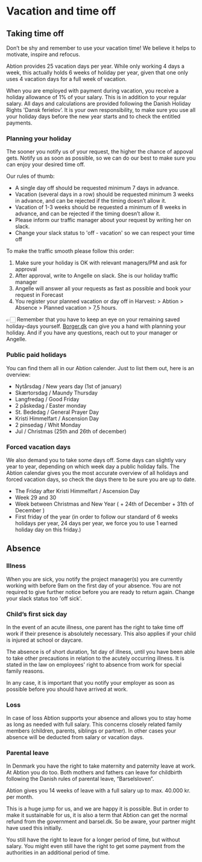 # Vacation and time off

## Taking time off
Don’t be shy and remember to use your vacation time! We believe it helps to motivate, inspire and refocus. 

Abtion provides 25 vacation days per year. While only working 4 days a week, this actually holds 6 weeks of holiday per year, given that one only uses 4 vacation days for a full week of vacation. 

When you are employed with payment during vacation, you receive a holiday allowance of 1% of your salary. This is in addition to your regular salary. 
All days and calculations are provided following the Danish Holiday Rights 'Dansk ferielov’. It is your own responsibility, to make sure you use all your holiday days before the new year starts and to check the entitled payments. 

### Planning your holiday
The sooner you notify us of your request, the higher the chance of appoval gets. Notify us as soon as possible, so we can do our best to make sure you can enjoy your desired time off.

Our rules of thumb:
- A single day off should be requested minimum 7 days in advance.
- Vacation (several days in a row) should be requested minimum 3 weeks in advance, and can be rejected if the timing doesn’t allow it.
- Vacation of 1-3 weeks should be requested a minimum of 8 weeks in advance, and can be rejected if the timing doesn’t allow it.
- Please inform our traffic manager about your request by writing her on slack.
- Change your slack status to 'off - vacation' so we can respect your time off

To make the traffic smooth please follow this order:

  1. Make sure your holiday is OK with relevant managers/PM and ask for approval
  2. After approval, write to Angelle on slack. She is our holiday traffic manager
  3. Angelle will answer all your requests as fast as possible and book your request in Forecast
  4. You register your planned vacation or day off in Harvest: > Abtion > Absence > Planned vacation > 7,5 hours.

👉🏻 Remember that you have to keep an eye on your remaining saved holiday-days yourself. [Borger.dk](https://privat.atp.dk/Ferieplanlaeggeren/borger) can give you a hand with planning your holiday. And if you have any questions, reach out to your manager or Angelle. 

### Public paid holidays
You can find them all in our Abtion calender. Just to list them out, here is an overview:

- Nytårsdag / New years day (1st of january)
- Skærtorsdag / Maundy Thursday
- Langfredag / Good Friday
- 2 påskedag / Easter monday
- St. Bededag / General Prayer Day
- Kristi Himmelfart / Ascension Day
- 2 pinsedag / Whit Monday
- Jul / Christmas (25th and 26th of december)
 
### Forced vacation days
We also demand you to take some days off. Some days can slightly vary year to year, depending on which week day a public holiday falls. The Abtion calendar gives you the most accurate overview of all holidays and forced vacation days, so check the days there to be sure you are up to date. 

- The Friday after Kristi Himmelfart / Ascension Day
- Week 29 and 30 
- Week between Christmas and New Year ( + 24th of December + 31th of December )
- First friday of the year (in order to follow our standard of 6 weeks holidays per year, 24 days per year, we force you to use 1 earned holiday day on this friday.) 
 
## Absence

### Illness
When you are sick, you notify the project manager(s) you are currently working with before 9am on the first day of your absence. You are not required to give further notice before you are ready to return again. Change your slack status too 'off sick'. 

### Child’s first sick day
In the event of an acute illness, one parent has the right to take time off work if their presence is absolutely necessary.
This also applies if your child is injured at school or daycare. 

The absence is of short duration, 1st day of illness, until you have been able to take other precautions in relation to the acutely occurring illness. It is stated in the law on employees' right to absence from work for special family reasons.

In any case, it is important that you notify your employer as soon as possible before you should have arrived at work.

### Loss
In case of loss Abtion supports your absence and allows you to stay home as long as needed with full salary. This concerns closely related family members (children, parents, siblings or partner). In other cases your absence will be deducted from salary or vacation days. 

### Parental leave
In Denmark you have the right to take maternity and paternity leave at work. At Abtion you do too.  Both mothers and fathers can leave for childbirth following the Danish rules of parental leave, “Barselsloven”.

Abtion gives you 14 weeks of leave with a full salary up to max. 40.000 kr. per month.

This is a huge jump for us, and we are happy it is possible. But in order to make it sustainable for us, it is also a term that Abtion can get the normal refund from the government and barsel.dk. So be aware, your partner might have used this initially.

You still have the right to leave for a longer period of time, but without salary. You might even still have the right to get some payment from the authorities in an additional period of time.
